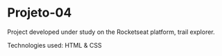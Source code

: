 # Projeto-04
Project developed under study on the Rocketseat platform, trail explorer.

Technologies used: HTML & CSS
